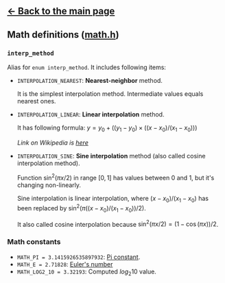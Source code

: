 ## [<- Back to the main page](../Main.md)

## Math definitions ([math.h](../../math.h))

### <code>interp_method</code>
Alias for <code>enum interp_method</code>. It includes following items:
- <code>INTERPOLATION_NEAREST</code>: **Nearest-neighbor** method.

    It is the simplest interpolation method.
    Intermediate values equals nearest ones.
    
- <code>INTERPOLATION_LINEAR</code>: **Linear interpolation** method.

    It has following formula: $y = y_{0}+((y_{1}-y_{0})\times((x-x_{0})/(x_{1}-x_{0})))$
    
    *Link on Wikipedia is [here](https://en.wikipedia.org/wiki/Linear_interpolation)*

- <code>INTERPOLATION_SINE</code>: **Sine interpolation** method (also called cosine interpolation method).

    Function $\sin^2(\pi x / 2)$ in range $[0,1]$ has values between 0 and 1, but it's changing non-linearly.

    Sine interpolation is linear interpolation, where $(x-x_{0})/(x_{1}-x_{0})$ has been replaced by $\sin^2(\pi((x-x_{0})/(x_{1}-x_{0}))/2)$.

    It also called cosine interpolation because $\sin^2(\pi x/2) = (1-\cos(\pi x))/2$.

### Math constants

- <code>MATH_PI = 3.1415926535897932</code>: [Pi constant](https://en.wikipedia.org/wiki/Pi). 
- <code>MATH_E = 2.71828</code>: [Euler's number](https://en.wikipedia.org/wiki/E_(mathematical_constant))
- <code>MATH_LOG2_10 = 3.32193</code>: Computed $log_{2} 10$ value.